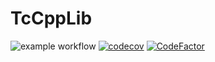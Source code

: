 # TcCppLib
![example workflow](https://github.com/Link2Link/cpp-project-template/actions/workflows/CI.yml/badge.svg)
[![codecov](https://codecov.io/gh/Link2Link/cpp-project-template/branch/main/graph/badge.svg?token=IVR8NDU2F7)](https://codecov.io/gh/Link2Link/cpp-project-template)
[![CodeFactor](https://www.codefactor.io/repository/github/link2link/cpp-project-template/badge)](https://www.codefactor.io/repository/github/link2link/cpp-project-template)
